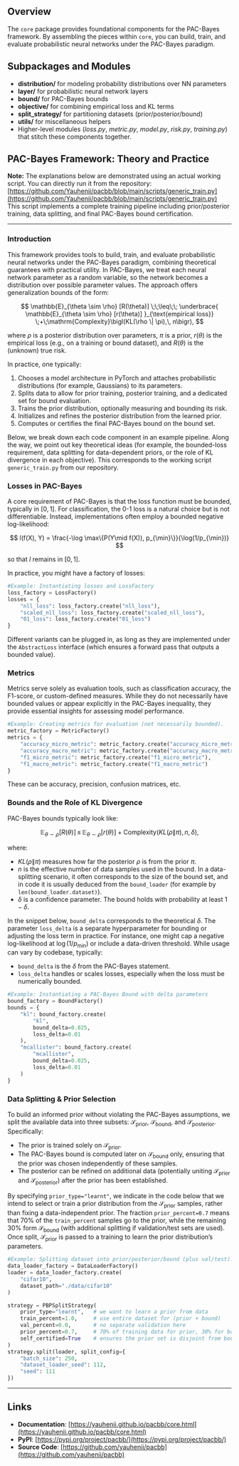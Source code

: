 ## Overview
The `core` package provides foundational components for the PAC-Bayes framework. By assembling the pieces within `core`, you can build, train, and evaluate
probabilistic neural networks under the PAC-Bayes paradigm.

## Subpackages and Modules
- **distribution/** for modeling probability distributions over NN parameters
- **layer/** for probabilistic neural network layers
- **bound/** for PAC-Bayes bounds
- **objective/** for combining empirical loss and KL terms
- **split_strategy/** for partitioning datasets (prior/posterior/bound)
- **utils/** for miscellaneous helpers
- Higher-level modules (*loss.py*, *metric.py*, *model.py*, *risk.py*, *training.py*)
  that stitch these components together.

## PAC-Bayes Framework: Theory and Practice

**Note:** The explanations below are demonstrated using an actual working script. You can directly run it from the repository:  
[https://github.com/Yauhenii/pacbb/blob/main/scripts/generic_train.py](https://github.com/Yauhenii/pacbb/blob/main/scripts/generic_train.py)  
This script implements a complete training pipeline including prior/posterior training, data splitting, and final PAC-Bayes bound certification.

---

### Introduction

This framework provides tools to build, train, and evaluate probabilistic neural networks under the PAC-Bayes paradigm, combining theoretical guarantees with practical utility. In PAC-Bayes, we treat each neural network parameter as a random variable, so the network becomes a distribution over possible parameter values. The approach offers generalization bounds of the form:

$$
\mathbb{E}_{\theta \sim \rho} [R(\theta)] 
\;\;\leq\;\;
\underbrace{ \mathbb{E}_{\theta \sim \rho} [r(\theta)] }_{\text{empirical loss}}
\;+\;\mathrm{Complexity}\bigl(KL(\rho \| \pi),\, n\bigr),
$$

where $\rho$ is a posterior distribution over parameters, 
$\pi$ is a prior, $r(\theta)$ is the empirical loss 
(e.g., on a training or bound dataset), and 
$R(\theta)$ is the (unknown) true risk.

In practice, one typically:

1. Chooses a model architecture in PyTorch and attaches probabilistic distributions (for example, Gaussians) to its parameters.  
2. Splits data to allow for prior training, posterior training, and a dedicated set for bound evaluation.  
3. Trains the prior distribution, optionally measuring and bounding its risk.  
4. Initializes and refines the posterior distribution from the learned prior.  
5. Computes or certifies the final PAC-Bayes bound on the bound set.

Below, we break down each code component in an example pipeline. Along the way, we point out key theoretical ideas (for example, the bounded-loss requirement, data splitting for data-dependent priors, or the role of KL divergence in each objective). This corresponds to the working script `generic_train.py` from our repository.


### Losses in PAC-Bayes

A core requirement of PAC-Bayes is that the loss function must be bounded, typically in $[0,1]$. For classification, the 0-1 loss is a natural choice but is not differentiable. Instead, implementations often employ a bounded negative log-likelihood:

$$
l(f(X), Y) = \frac{-\log \max\{P(Y\mid f(X)), p_{\min}\}}{\log(1/p_{\min})}
$$

so that $l$ remains in $[0,1]$.

In practice, you might have a factory of losses:
```python
#Example: Instantiating losses and LossFactory
loss_factory = LossFactory()
losses = {
    "nll_loss": loss_factory.create("nll_loss"),
    "scaled_nll_loss": loss_factory.create("scaled_nll_loss"),
    "01_loss": loss_factory.create("01_loss")
}
```
Different variants can be plugged in, as long as they are implemented under the `AbstractLoss` interface (which ensures a forward pass that outputs a bounded value).

### Metrics

Metrics serve solely as evaluation tools, such as classification accuracy, the F1-score, or custom-defined measures. While they do not necessarily have bounded values or appear explicitly in the PAC-Bayes inequality, they provide essential insights for assessing model performance.

```python
#Example: Creating metrics for evaluation (not necessarily bounded).
metric_factory = MetricFactory()
metrics = {
    "accuracy_micro_metric": metric_factory.create("accuracy_micro_metric"),
    "accuracy_macro_metric": metric_factory.create("accuracy_macro_metric"),
    "f1_micro_metric": metric_factory.create("f1_micro_metric"),
    "f1_macro_metric": metric_factory.create("f1_macro_metric")
}
```

These can be accuracy, precision, confusion matrices, etc.

### Bounds and the Role of KL Divergence

PAC-Bayes bounds typically look like:

$$
\mathbb{E}_{\theta\sim\rho}[R(\theta)]
\,\le\,
\mathbb{E}_{\theta\sim\rho}[r(\theta)]
\;+\;
\mathrm{Complexity}(KL(\rho \| \pi),\, n, \delta),
$$

where:

- $KL(\rho \|\pi)$ measures how far the posterior $\rho$ is from the prior $\pi$.
- $n$ is the effective number of data samples used in the bound. In a data-splitting scenario, it often corresponds to the size of the bound set, and in code it is usually deduced from the `bound_loader` (for example by `len(bound_loader.dataset)`).
- $\delta$ is a confidence parameter. The bound holds with probability at least $1 - \delta$.

In the snippet below, `bound_delta` corresponds to the theoretical $\delta$. The parameter `loss_delta` is a separate hyperparameter for bounding or adjusting the loss term in practice. For instance, one might cap a negative log-likelihood at $\log(1/p_{\min})$ or include a data-driven threshold. While usage can vary by codebase, typically:

- `bound_delta` is the $\delta$ from the PAC-Bayes statement.
- `loss_delta` handles or scales losses, especially when the loss must be numerically bounded.

```python
#Example: Instantiating a PAC-Bayes Bound with delta parameters
bound_factory = BoundFactory()
bounds = {
    "kl": bound_factory.create(
        "kl",
        bound_delta=0.025,   
        loss_delta=0.01
    ),
    "mcallister": bound_factory.create(
        "mcallister",
        bound_delta=0.025,
        loss_delta=0.01
    )
}
```

### Data Splitting & Prior Selection

To build an informed prior without violating the PAC-Bayes assumptions, we split the available data into three subsets: $\mathcal{S}_{\text{prior}}$, $\mathcal{S}_{\text{bound}}$, and $\mathcal{S}_{\text{posterior}}$. Specifically:

- The prior is trained solely on $\mathcal{S}_{\text{prior}}$. 
- The PAC-Bayes bound is computed later on $\mathcal{S}_{\text{bound}}$ only, ensuring that the prior was chosen independently of these samples.
- The posterior can be refined on additional data (potentially uniting $\mathcal{S}_{\text{prior}}$ and $\mathcal{S}_{\text{posterior}}$) after the prior has been established. 

By specifying `prior_type="learnt"`, we indicate in the code below that we intend to select or train a prior distribution from the $\mathcal{S}_{\text{prior}}$ samples, rather than fixing a data-independent prior. The fraction `prior_percent=0.7` means that 70% of the `train_percent` samples go to the prior, while the remaining 30% form $\mathcal{S}_{\text{bound}}$ (with additional splitting if validation/test sets are used). Once split, $\mathcal{S}_{\text{prior}}$ is passed to a training to learn the prior distribution’s parameters.

```python
#Example: Splitting dataset into prior/posterior/bound (plus val/test).
data_loader_factory = DataLoaderFactory()
loader = data_loader_factory.create(
    "cifar10",
    dataset_path="./data/cifar10"
)

strategy = PBPSplitStrategy(
    prior_type="learnt",   # we want to learn a prior from data
    train_percent=1.0,     # use entire dataset for (prior + bound)
    val_percent=0.0,       # no separate validation here
    prior_percent=0.7,     # 70% of training data for prior, 30% for bound
    self_certified=True    # ensures the prior set is disjoint from bound set
)
strategy.split(loader, split_config={
    "batch_size": 250, 
    "dataset_loader_seed": 112,
    "seed": 111
})
```


---

## Links

- **Documentation**: [https://yauhenii.github.io/pacbb/core.html](https://yauhenii.github.io/pacbb/core.html)
- **PyPI**: [https://pypi.org/project/pacbb/](https://pypi.org/project/pacbb/)
- **Source Code**: [https://github.com/yauhenii/pacbb](https://github.com/yauhenii/pacbb)
